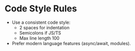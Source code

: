 # Code Style Rules

- Use a consistent code style:
  - 2 spaces for indentation
  - Semicolons if JS/TS
  - Max line length 100
- Prefer modern language features (async/await, modules).
